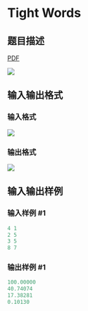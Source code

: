 # Tight Words

## 题目描述

[problemUrl]: https://uva.onlinejudge.org/index.php?option=com_onlinejudge&Itemid=8&category=12&page=show_problem&problem=1022

[PDF](https://uva.onlinejudge.org/external/100/p10081.pdf)

![](https://cdn.luogu.com.cn/upload/vjudge_pic/UVA10081/a269ad1cf27357816ee8555b5a90e72cc367bf37.png)

## 输入输出格式

### 输入格式

![](https://cdn.luogu.com.cn/upload/vjudge_pic/UVA10081/b40ff7bf38f0d0422b2458fd40e34db39e4e532d.png)

### 输出格式

![](https://cdn.luogu.com.cn/upload/vjudge_pic/UVA10081/c013fc8d685ee6cffe29cb3bde8919deacf89064.png)

## 输入输出样例

### 输入样例 #1

```cpp
4 1
2 5
3 5
8 7
```


### 输出样例 #1

```cpp
100.00000
40.74074
17.38281
0.10130
```


